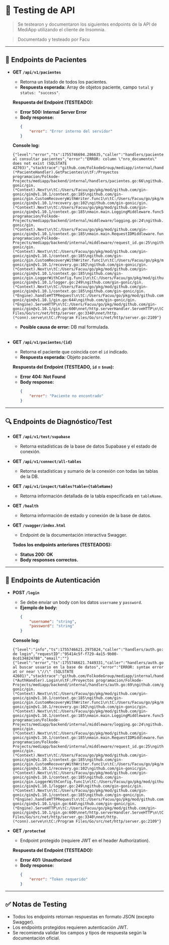 

# 🧪 Testing de API

> Se testearon y documentaron los siguientes endpoints de la API de MediApp utilizando el cliente de Insomnia.

> Documentado y testeado por Facu

---

## 🏥 Endpoints de Pacientes

- **GET `/api/v1/pacientes`**
    - Retorna un listado de todos los pacientes.
    - **Respuesta esperada:** Array de objetos paciente, campo `total` y `status: "success"`.

    **Respuesta del Endpoint (TESTEADO):**
    - **Error 500: Internal Server Error**
    - **Body response:**
        ```json
        {
            "error": "Error interno del servidor"
        }
        ```

    **Console log:**
    ```log
    {"level":"error","ts":1755746694.286635,"caller":"handlers/pacientes.go:66","msg":"Error al consultar pacientes","error":"ERROR: column \"nro_documento\" does not exist (SQLSTATE 42703)","stacktrace":"github.com/FolkodeGroup/mediapp/internal/handlers.(*PacienteHandler).GetPacientes\n\tF:/Proyectos programacion/Folkode-Projects/mediapp/backend/internal/handlers/pacientes.go:66\ngithub.com/gin-gonic/gin.(*Context).Next\n\tC:/Users/Facuu/go/pkg/mod/github.com/gin-gonic/gin@v1.10.1/context.go:185\ngithub.com/gin-gonic/gin.CustomRecoveryWithWriter.func1\n\tC:/Users/Facuu/go/pkg/mod/github.com/gin-gonic/gin@v1.10.1/recovery.go:102\ngithub.com/gin-gonic/gin.(*Context).Next\n\tC:/Users/Facuu/go/pkg/mod/github.com/gin-gonic/gin@v1.10.1/context.go:185\nmain.main.LoggingMiddleware.func5\n\tF:/Proyectos programacion/Folkode-Projects/mediapp/backend/internal/middleware/logging.go:24\ngithub.com/gin-gonic/gin.(*Context).Next\n\tC:/Users/Facuu/go/pkg/mod/github.com/gin-gonic/gin@v1.10.1/context.go:185\nmain.main.RequestIDMiddleware.func4\n\tF:/Proyectos programacion/Folkode-Projects/mediapp/backend/internal/middleware/request_id.go:25\ngithub.com/gin-gonic/gin.(*Context).Next\n\tC:/Users/Facuu/go/pkg/mod/github.com/gin-gonic/gin@v1.10.1/context.go:185\ngithub.com/gin-gonic/gin.CustomRecoveryWithWriter.func1\n\tC:/Users/Facuu/go/pkg/mod/github.com/gin-gonic/gin@v1.10.1/recovery.go:102\ngithub.com/gin-gonic/gin.(*Context).Next\n\tC:/Users/Facuu/go/pkg/mod/github.com/gin-gonic/gin@v1.10.1/context.go:185\ngithub.com/gin-gonic/gin.LoggerWithConfig.func1\n\tC:/Users/Facuu/go/pkg/mod/github.com/gin-gonic/gin@v1.10.1/logger.go:249\ngithub.com/gin-gonic/gin.(*Context).Next\n\tC:/Users/Facuu/go/pkg/mod/github.com/gin-gonic/gin@v1.10.1/context.go:185\ngithub.com/gin-gonic/gin.(*Engine).handleHTTPRequest\n\tC:/Users/Facuu/go/pkg/mod/github.com/gin-gonic/gin@v1.10.1/gin.go:644\ngithub.com/gin-gonic/gin.(*Engine).ServeHTTP\n\tC:/Users/Facuu/go/pkg/mod/github.com/gin-gonic/gin@v1.10.1/gin.go:600\nnet/http.serverHandler.ServeHTTP\n\tC:/Program Files/Go/src/net/http/server.go:3340\nnet/http.(*conn).serve\n\tC:/Program Files/Go/src/net/http/server.go:2109"}
    ```

    - **Posible causa de error:** DB mal formulada.
    <br/>

- **GET `/api/v1/pacientes/{id}`**
    - Retorna el paciente que coincida con el `id` indicado.
    - **Respuesta esperada:** Objeto paciente.

    **Respuesta del Endpoint (TESTEADO, `id` = `$num`):**
    - **Error 404: Not Found**
    - **Body response:**
        ```json
        {
            "error": "Paciente no encontrado"
        }
        ```

---

## 🔍 Endpoints de Diagnóstico/Test

- **GET `/api/v1/test/supabase`**
    - Retorna estadísticas de la base de datos Supabase y el estado de conexión.

- **GET `/api/v1/connect/all-tables`**
    - Retorna estadísticas y sumario de la conexión con todas las tablas de la DB.

- **GET `/api/v1/inspect/tables?table={tableName}`**
    - Retorna información detallada de la tabla especificada en `tableName`.

- **GET `/health`**
    - Retorna información de estado y conexión de la base de datos.

- **GET `/swagger/index.html`**
    - Endpoint de la documentación interactiva Swagger.

    **Todos los endpoints anteriores (TESTEADOS):**
    - **Status 200: OK**
    - **Body responses correctos.**

---

## 🔐 Endpoints de Autenticación

- **POST `/login`**
    - Se debe enviar un body con los datos `username` y `password`.
    - **Ejemplo de body:**
        ```json
        {
            "username": "string",
            "password": "string"
        }
        ```

    **Console log:**
    ```log
    {"level":"info","ts":1755746621.2975824,"caller":"handlers/auth.go:45","msg":"Intento de login","requestID":"95414c5f-f729-4a15-9b00-8cd134824788","email":""}
    {"level":"error","ts":1755746621.7449331,"caller":"handlers/auth.go:69","msg":"Error al buscar usuario en la base de datos","error":"ERROR: syntax error at or near \"//\" (SQLSTATE 42601)","stacktrace":"github.com/FolkodeGroup/mediapp/internal/handlers.(*AuthHandler).Login\n\tF:/Proyectos programacion/Folkode-Projects/mediapp/backend/internal/handlers/auth.go:69\ngithub.com/gin-gonic/gin.(*Context).Next\n\tC:/Users/Facuu/go/pkg/mod/github.com/gin-gonic/gin@v1.10.1/context.go:185\ngithub.com/gin-gonic/gin.CustomRecoveryWithWriter.func1\n\tC:/Users/Facuu/go/pkg/mod/github.com/gin-gonic/gin@v1.10.1/recovery.go:102\ngithub.com/gin-gonic/gin.(*Context).Next\n\tC:/Users/Facuu/go/pkg/mod/github.com/gin-gonic/gin@v1.10.1/context.go:185\nmain.main.LoggingMiddleware.func5\n\tF:/Proyectos programacion/Folkode-Projects/mediapp/backend/internal/middleware/logging.go:24\ngithub.com/gin-gonic/gin.(*Context).Next\n\tC:/Users/Facuu/go/pkg/mod/github.com/gin-gonic/gin@v1.10.1/context.go:185\nmain.main.RequestIDMiddleware.func4\n\tF:/Proyectos programacion/Folkode-Projects/mediapp/backend/internal/middleware/request_id.go:25\ngithub.com/gin-gonic/gin.(*Context).Next\n\tC:/Users/Facuu/go/pkg/mod/github.com/gin-gonic/gin@v1.10.1/context.go:185\ngithub.com/gin-gonic/gin.CustomRecoveryWithWriter.func1\n\tC:/Users/Facuu/go/pkg/mod/github.com/gin-gonic/gin@v1.10.1/recovery.go:102\ngithub.com/gin-gonic/gin.(*Context).Next\n\tC:/Users/Facuu/go/pkg/mod/github.com/gin-gonic/gin@v1.10.1/context.go:185\ngithub.com/gin-gonic/gin.LoggerWithConfig.func1\n\tC:/Users/Facuu/go/pkg/mod/github.com/gin-gonic/gin@v1.10.1/logger.go:249\ngithub.com/gin-gonic/gin.(*Context).Next\n\tC:/Users/Facuu/go/pkg/mod/github.com/gin-gonic/gin@v1.10.1/context.go:185\ngithub.com/gin-gonic/gin.(*Engine).handleHTTPRequest\n\tC:/Users/Facuu/go/pkg/mod/github.com/gin-gonic/gin@v1.10.1/gin.go:644\ngithub.com/gin-gonic/gin.(*Engine).ServeHTTP\n\tC:/Users/Facuu/go/pkg/mod/github.com/gin-gonic/gin@v1.10.1/gin.go:600\nnet/http.serverHandler.ServeHTTP\n\tC:/Program Files/Go/src/net/http/server.go:3340\nnet/http.(*conn).serve\n\tC:/Program Files/Go/src/net/http/server.go:2109"}
    ```

- **GET `/protected`**
    - Endpoint protegido (requiere JWT en el header Authorization).

    **Respuesta del Endpoint (TESTEADO):**
    - **Error 401: Unauthorized**
    - **Body response:**
        ```json
        {
            "error": "Token requerido"
        }
        ```

---

## ✅ Notas de Testing

- Todos los endpoints retornan respuestas en formato JSON (excepto Swagger).
- Los endpoints protegidos requieren autenticación JWT.
- Se recomienda validar los campos y tipos de respuesta según la documentación oficial.
	
